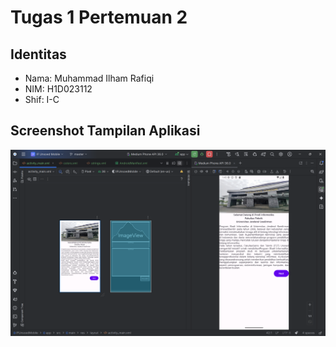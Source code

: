 # Tugas 1 Pertemuan 2

## Identitas
- Nama: Muhammad Ilham Rafiqi
- NIM: H1D023112
- Shif: I-C

## Screenshot Tampilan Aplikasi
![Tampilan Aplikasi](TampilanAplikasi.png)
